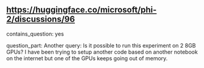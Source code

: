 ## https://huggingface.co/microsoft/phi-2/discussions/96

contains_question: yes

question_part: Another query: Is it possible to run this experiment on 2 8GB GPUs? I have been trying to setup another code based on another notebook on the internet but one of the GPUs keeps going out of memory.